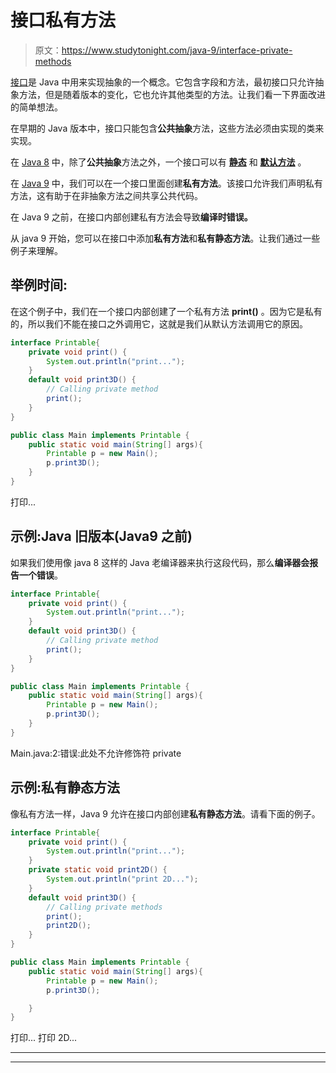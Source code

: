 # 接口私有方法

> 原文：<https://www.studytonight.com/java-9/interface-private-methods>

[接口](https://www.studytonight.com/java/java-interface.php)是 Java 中用来实现抽象的一个概念。它包含字段和方法，最初接口只允许抽象方法，但是随着版本的变化，它也允许其他类型的方法。让我们看一下界面改进的简单想法。

在早期的 Java 版本中，接口只能包含**公共抽象**方法，这些方法必须由实现的类来实现。

在 [Java 8](https://www.studytonight.com/java-8/) 中，除了**公共抽象**方法之外，一个接口可以有 **[静态](https://www.studytonight.com/java-8/java-interface-default-and-static-methods)** 和 **[默认方法](https://www.studytonight.com/java-8/java-interface-default-and-static-methods)** 。

在 [Java 9](https://www.studytonight.com/java-9/) 中，我们可以在一个接口里面创建**私有方法**。该接口允许我们声明私有方法，这有助于在非抽象方法之间共享公共代码。

在 Java 9 之前，在接口内部创建私有方法会导致**编译时错误。**

从 java 9 开始，您可以在接口中添加**私有方法**和**私有静态方法**。让我们通过一些例子来理解。

## 举例时间:

在这个例子中，我们在一个接口内部创建了一个私有方法 **print()** 。因为它是私有的，所以我们不能在接口之外调用它，这就是我们从默认方法调用它的原因。

```java
interface Printable{
	private void print() {
		System.out.println("print...");
	}
	default void print3D() {
		// Calling private method
		print();
	}
}

public class Main implements Printable {
	public static void main(String[] args){
		Printable p = new Main();
		p.print3D();
	}
}
```

打印...

## 示例:Java 旧版本(Java9 之前)

如果我们使用像 java 8 这样的 Java 老编译器来执行这段代码，那么**编译器会报告一个错误**。

```java
interface Printable{
	private void print() {
		System.out.println("print...");
	}
	default void print3D() {
		// Calling private method
		print();
	}
}

public class Main implements Printable {
	public static void main(String[] args){
		Printable p = new Main();
		p.print3D();
	}
}
```

Main.java:2:错误:此处不允许修饰符 private

## 示例:私有静态方法

像私有方法一样，Java 9 允许在接口内部创建**私有静态方法**。请看下面的例子。

```java
interface Printable{
	private void print() {
		System.out.println("print...");
	}
	private static void print2D() {
		System.out.println("print 2D...");
	}
	default void print3D() {
		// Calling private methods
		print();
		print2D();
	}
}

public class Main implements Printable {
	public static void main(String[] args){
		Printable p = new Main();
		p.print3D();

	}
}
```

打印...
打印 2D...

* * *

* * *